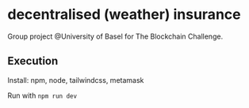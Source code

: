 # decentralised (weather) insurance

Group project @University of Basel for The Blockchain Challenge.

## Execution

Install: npm, node, tailwindcss, metamask

Run with `npm run dev`
